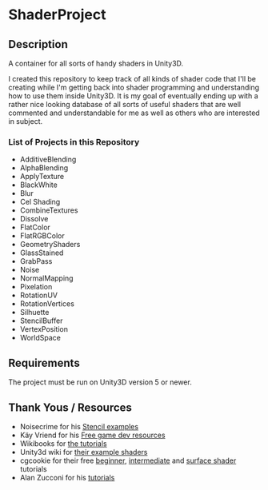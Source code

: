 # ShaderProject

## Description ##
A container for all sorts of handy shaders in Unity3D.

I created this repository to keep track of all kinds of shader code that I'll be creating while I'm getting back into shader programming and understanding how to use them inside Unity3D. It is my goal of eventually ending up with a rather nice looking database of all sorts of useful shaders that are well commented and understandable for me as well as others who are interested in subject.

### List of Projects in this Repository ###
	
* AdditiveBlending
* AlphaBlending
* ApplyTexture
* BlackWhite
* Blur
* Cel Shading
* CombineTextures
* Dissolve
* FlatColor
* FlatRGBColor
* GeometryShaders
* GlassStained
* GrabPass
* Noise
* NormalMapping
* Pixelation
* RotationUV
* RotationVertices
* Silhuette
* StencilBuffer
* VertexPosition
* WorldSpace


## Requirements ##
The project must be run on Unity3D version 5 or newer.

## Thank Yous / Resources ##

* Noisecrime for his [Stencil examples](http://forum.unity3d.com/threads/unity-4-2-stencils-for-portal-rendering.191890/)
* Käy Vriend for his [Free game dev resources](http://kay-vriend.blogspot.dk/2012/09/medieval-stonework.html)
* Wikibooks for [the tutorials](https://en.wikibooks.org/wiki/Cg_Programming/Unity)
* Unity3d wiki for [their example shaders](http://wiki.unity3d.com/index.php/Shaders)
* cgcookie for their free [beginner](https://cgcookie.com/archive/noob-to-pro-shader-writing-for-unity-4-beginner/), [intermediate](https://cgcookie.com/archive/noob-to-pro-shader-writing-for-unity-4-intermediate/) and [surface shader](https://cgcookie.com/archive/introduction-to-surface-shaders-in-unity/) tutorials
* Alan Zucconi for his [tutorials](http://www.alanzucconi.com/2015/07/08/screen-shaders-and-postprocessing-effects-in-unity3d/)